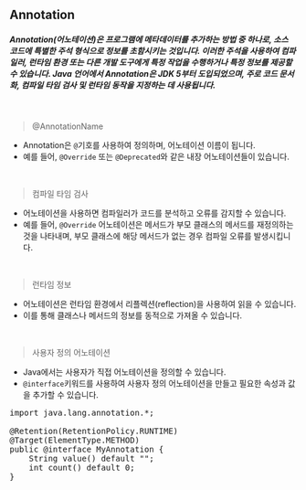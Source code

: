 ## Annotation
##### Annotation(어노테이션)은 프로그램에 메타데이터를 추가하는 방법 중 하나로, 소스 코드에 특별한 주석 형식으로 정보를 초함시키는 것입니다. 이러한 주석을 사용하여 컴파일러, 런타임 환경 또는 다른 개발 도구에게 특정 작업을 수행하거나 특정 정보를 제공할 수 있습니다. Java 언어에서 Annotation은 JDK 5부터 도입되었으며, 주로 코드 문서화, 컴파일 타임 검사 및 런타임 동작을 지정하는 데 사용됩니다.
<br>

> @AnnotationName
- Annotation은 `@`기호를 사용하여 정의하며, 어노테이션 이름이 됩니다.
- 예를 들어, `@Override` 또는 `@Deprecated`와 같은 내장 어노테이션들이 있습니다.
<br>

> 컴파일 타임 검사
- 어노테이션을 사용하면 컴파일러가 코드를 분석하고 오류를 감지할 수 있습니다.
- 예를 들어, `@Override` 어노테이션은 메서드가 부모 클래스의 메서드를 재정의하는 것을 나타내며, 부모 클래스에 해당 메서드가 없는 경우 컴파일 오류를 발생시킵니다.
<br>

> 런타임 정보
- 어노테이션은 런타임 환경에서 리플렉션(reflection)을 사용하여 읽을 수 있습니다.
- 이를 통해 클래스나 메서드의 정보를 동적으로 가져올 수 있습니다.
<br>

> 사용자 정의 어노테이션
- Java에서는 사용자가 직접 어노테이션을 정의할 수 있습니다.
- `@interface`키워드를 사용하여 사용자 정의 어노테이션을 만들고 필요한 속성과 값을 추가할 수 있습니다.
<pre>
import java.lang.annotation.*;
  
@Retention(RetentionPolicy.RUNTIME)
@Target(ElementType.METHOD)
public @interface MyAnnotation {
    String value() default "";
    int count() default 0;
}
</pre>
